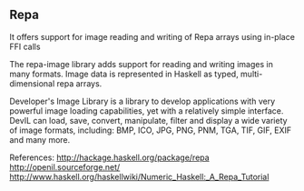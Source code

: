 ## Repa

It offers support for image reading and writing of Repa arrays using in-place FFI calls

The repa-image library adds support for reading and
writing images in many formats. Image data is represented in Haskell
as typed, multi-dimensional repa arrays.

Developer's Image Library is a library to
develop applications with very powerful image
loading capabilities, yet with a relatively simple
interface. DevIL can load, save, convert,
manipulate, filter and display a wide variety of
image formats, including:
    BMP, ICO, JPG, PNG, PNM, TGA, TIF, GIF, EXIF and many more.

References:
<http://hackage.haskell.org/package/repa>
<http://openil.sourceforge.net/>
<http://www.haskell.org/haskellwiki/Numeric_Haskell:_A_Repa_Tutorial>
